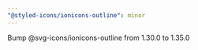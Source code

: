 ```yaml
---
"@styled-icons/ionicons-outline": minor
---
```


Bump @svg-icons/ionicons-outline from 1.30.0 to 1.35.0
